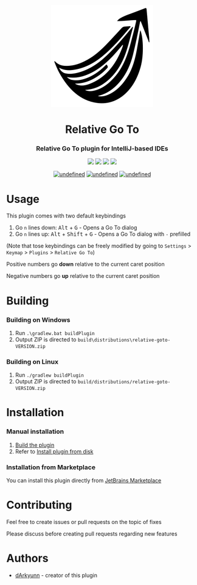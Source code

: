 <p align="center">
    <picture>
        <source media="(prefers-color-scheme: dark)" srcset="./src/main/resources/META-INF/pluginIcon.svg" width="128">
        <source media="(prefers-color-scheme: light)" srcset="./src/main/resources/META-INF/pluginIcon_dark.svg" width="64">
        <img alt="Shows a black logo in light color mode and a white one in dark color mode." src="./src/main/resources/META-INF/pluginIcon.svg">
    </picture>
</p>
<h1 align="center">
    Relative Go To
</h1>
<h3 align="center">
    Relative Go To plugin for IntelliJ-based IDEs
</h3>
<p align="center">
  <img src="https://img.shields.io/github/license/darkyunn/relative-goto?style=for-the-badge">
  <img src="https://img.shields.io/github/stars/darkyunn/relative-goto?style=for-the-badge">
  <img src="https://img.shields.io/github/issues/darkyunn/relative-goto?color=violet&style=for-the-badge">
  <img src="https://img.shields.io/github/forks/darkyunn/relative-goto?color=teal&style=for-the-badge">
</p>

<p align="center">
  <a href="#usage" target="_blank"><img alt="undefined" src="https://img.shields.io/badge/usage-skyblue?style=for-the-badge"></a>
  <a href="#building" target="_blank"><img alt="undefined" src="https://img.shields.io/badge/building-lightgreen?style=for-the-badge"></a>
  <a href="#installation" target="_blank"><img alt="undefined" src="https://img.shields.io/badge/installation-darkviolet?style=for-the-badge"></a>
</p>


# Usage
This plugin comes with two default keybindings

1. Go `n` lines down: <kbd>Alt</kbd> + <kbd>G</kbd> - Opens a Go To dialog
2. Go `n` lines up: <kbd>Alt</kbd> + <kbd>Shift</kbd> + <kbd>G</kbd> - Opens a Go To dialog with `-` prefilled

(Note that tose keybindings can be freely modified by going to `Settings` > `Keymap` > `Plugins` > `Relative Go To`)

Positive numbers go **down** relative to the current caret position

Negative numbers go **up** relative to the current caret position

# Building

### Building on Windows
1. Run `.\gradlew.bat buildPlugin`
2. Output ZIP is directed to `build\distributions\relative-goto-VERSION.zip`

### Building on Linux
1. Run `./gradlew buildPlugin`
2. Output ZIP is directed to `build/distributions/relative-goto-VERSION.zip`

# Installation

### Manual installation
1. [Build the plugin](#building)
2. Refer to [Install plugin from disk](https://www.jetbrains.com/help/idea/managing-plugins.html#install_plugin_from_disk)

### Installation from Marketplace
You can install this plugin directly from [JetBrains Marketplace](https://plugins.jetbrains.com/plugin/23680-relative-go-to)

# Contributing
Feel free to create issues or pull requests on the topic of fixes

Please discuss before creating pull requests regarding new features

# Authors
- [dArkyunn](https://github.com/darkyunn) - creator of this plugin